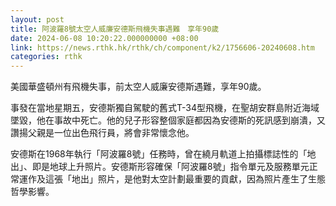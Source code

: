 ```yaml
---
layout: post
title: 阿波羅8號太空人威廉安德斯飛機失事遇難　享年90歲
date: 2024-06-08 10:20:22.000000000 +08:00
link: https://news.rthk.hk/rthk/ch/component/k2/1756606-20240608.htm
categories: rthk
---
```


美國華盛頓州有飛機失事，前太空人威廉安德斯遇難，享年90歲。

事發在當地星期五，安德斯獨自駕駛的舊式T-34型飛機，在聖胡安群島附近海域墜毀，他在事故中死亡。他的兒子形容整個家庭都因為安德斯的死訊感到崩潰，又讚揚父親是一位出色飛行員，將會非常懷念他。

安德斯在1968年執行「阿波羅8號」任務時，曾在繞月軌道上拍攝標誌性的「地出」、即是地球上升照片。安德斯形容確保「阿波羅8號」指令單元及服務單元正常運作及這張「地出」照片，是他對太空計劃最重要的貢獻，因為照片產生了生態哲學影響。
